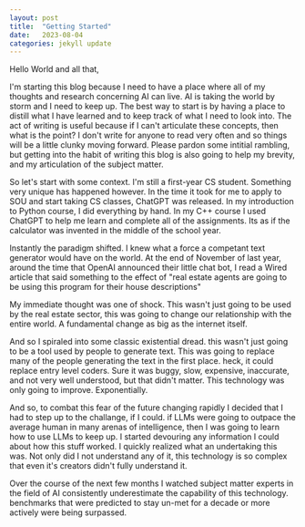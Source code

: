 ```yaml
---
layout: post
title:  "Getting Started"
date:   2023-08-04
categories: jekyll update
---
```


Hello World and all that, 

I'm starting this blog because I need to have a place where all of my thoughts and research concerning AI can live. AI is taking the world by storm and I need to keep up. The best way to start is by having a place to distill what I have learned and to keep track of what I need to look into. The act of writing is useful because if I can't articulate these concepts, then what is the point? I don't write for anyone to read very often and so things will be a little clunky moving forward. Please pardon some intitial rambling, but getting into the habit of writing this blog is also going to help my brevity, and my articulation of the subject matter.

So let's start with some context. I'm still a first-year CS student. Something very unique has happened however. In the time it took for me to apply to SOU and start taking CS classes, ChatGPT was released. In my introduction to Python course, I did everything by hand. In my C++ course I used ChatGPT to help me learn and complete all of the assignments. Its as if the calculator was invented in the middle of the school year. 

Instantly the paradigm shifted. I knew what a force a competant text generator would have on the world. At the end of November of last year, around the time that OpenAI announced their little chat bot, I read a Wired article that said something to the effect of "real estate agents are going to be using this program for their house descriptions"

My immediate thought was one of shock. This wasn't just going to be used by the real estate sector, this was going to change our relationship with the entire world. A fundamental change as big as the internet itself. 

And so I spiraled into some classic existential dread. this wasn't just going to be a tool used by people to generate text. This was going to replace many of the people generating the text in the first place. heck, it could replace entry level coders. Sure it was buggy, slow, expensive, inaccurate, and not very well understood, but that didn't matter. This technology was only going to improve. Exponentially. 

And so, to combat this fear of the future changing rapidly I decided that I had to step up to the challange, if I could. if LLMs were going to outpace the average human in many arenas of intelligence, then I was going to learn how to use LLMs to keep up. I started devouring any information I could about how this stuff worked. I quickly realized what an undertaking this was. Not only did I not understand any of it, this technology is so complex that even it's creators didn't fully understand it. 

Over the course of the next few months I  watched subject matter experts in the field of AI consistently underestimate the capability of this technology. benchmarks that were predicted to stay un-met for a decade or more actively were being surpassed.  
